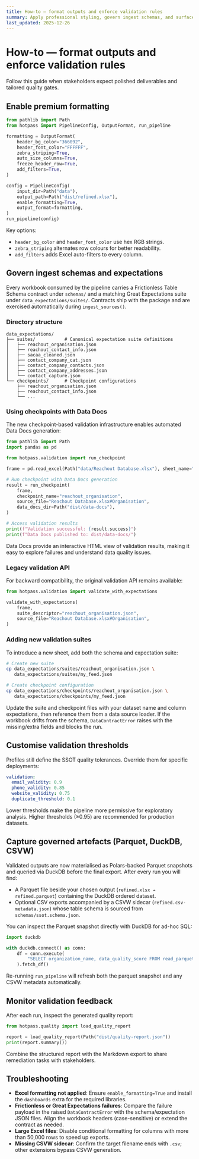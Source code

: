 ```yaml
---
title: How-to — format outputs and enforce validation rules
summary: Apply professional styling, govern ingest schemas, and surface parquet/CSVW artefacts for downstream tooling.
last_updated: 2025-12-26
---
```


# How-to — format outputs and enforce validation rules

Follow this guide when stakeholders expect polished deliverables and tailored quality gates.

## Enable premium formatting

```python
from pathlib import Path
from hotpass import PipelineConfig, OutputFormat, run_pipeline

formatting = OutputFormat(
    header_bg_color="366092",
    header_font_color="FFFFFF",
    zebra_striping=True,
    auto_size_columns=True,
    freeze_header_row=True,
    add_filters=True,
)

config = PipelineConfig(
    input_dir=Path("data"),
    output_path=Path("dist/refined.xlsx"),
    enable_formatting=True,
    output_format=formatting,
)
run_pipeline(config)
```

Key options:

- `header_bg_color` and `header_font_color` use hex RGB strings.
- `zebra_striping` alternates row colours for better readability.
- `add_filters` adds Excel auto-filters to every column.

## Govern ingest schemas and expectations

Every workbook consumed by the pipeline carries a Frictionless Table Schema contract under `schemas/` and a matching Great Expectations suite under `data_expectations/suites/`. Contracts ship with the package and are exercised automatically during `ingest_sources()`.

### Directory structure

```
data_expectations/
├── suites/           # Canonical expectation suite definitions
│   ├── reachout_organisation.json
│   ├── reachout_contact_info.json
│   ├── sacaa_cleaned.json
│   ├── contact_company_cat.json
│   ├── contact_company_contacts.json
│   ├── contact_company_addresses.json
│   └── contact_capture.json
└── checkpoints/      # Checkpoint configurations
    ├── reachout_organisation.json
    ├── reachout_contact_info.json
    └── ...
```

### Using checkpoints with Data Docs

The new checkpoint-based validation infrastructure enables automated Data Docs generation:

```python
from pathlib import Path
import pandas as pd

from hotpass.validation import run_checkpoint

frame = pd.read_excel(Path("data/Reachout Database.xlsx"), sheet_name="Organisation")

# Run checkpoint with Data Docs generation
result = run_checkpoint(
    frame,
    checkpoint_name="reachout_organisation",
    source_file="Reachout Database.xlsx#Organisation",
    data_docs_dir=Path("dist/data-docs"),
)

# Access validation results
print(f"Validation successful: {result.success}")
print(f"Data Docs published to: dist/data-docs/")
```

Data Docs provide an interactive HTML view of validation results, making it easy to explore failures and understand data quality issues.

### Legacy validation API

For backward compatibility, the original validation API remains available:

```python
from hotpass.validation import validate_with_expectations

validate_with_expectations(
    frame,
    suite_descriptor="reachout_organisation.json",
    source_file="Reachout Database.xlsx#Organisation",
)
```

### Adding new validation suites

To introduce a new sheet, add both the schema and expectation suite:

```bash
# Create new suite
cp data_expectations/suites/reachout_organisation.json \
   data_expectations/suites/my_feed.json

# Create checkpoint configuration
cp data_expectations/checkpoints/reachout_organisation.json \
   data_expectations/checkpoints/my_feed.json
```

Update the suite and checkpoint files with your dataset name and column expectations, then reference them from a data source loader. If the workbook drifts from the schema, `DataContractError` raises with the missing/extra fields and blocks the run.

## Customise validation thresholds

Profiles still define the SSOT quality tolerances. Override them for specific deployments:

```yaml
validation:
  email_validity: 0.9
  phone_validity: 0.85
  website_validity: 0.75
  duplicate_threshold: 0.1
```

Lower thresholds make the pipeline more permissive for exploratory analysis. Higher thresholds (≥0.95) are recommended for production datasets.

## Capture governed artefacts (Parquet, DuckDB, CSVW)

Validated outputs are now materialised as Polars-backed Parquet snapshots and queried via DuckDB before the final export. After every run you will find:

- A Parquet file beside your chosen output (`refined.xlsx → refined.parquet`) containing the DuckDB ordered dataset.
- Optional CSV exports accompanied by a CSVW sidecar (`refined.csv-metadata.json`) whose table schema is sourced from `schemas/ssot.schema.json`.

You can inspect the Parquet snapshot directly with DuckDB for ad-hoc SQL:

```python
import duckdb

with duckdb.connect() as conn:
    df = conn.execute(
        "SELECT organization_name, data_quality_score FROM read_parquet('dist/refined.parquet') ORDER BY data_quality_score DESC"
    ).fetch_df()
```

Re-running `run_pipeline` will refresh both the parquet snapshot and any CSVW metadata automatically.

## Monitor validation feedback

After each run, inspect the generated quality report:

```python
from hotpass.quality import load_quality_report

report = load_quality_report(Path("dist/quality-report.json"))
print(report.summary())
```

Combine the structured report with the Markdown export to share remediation tasks with stakeholders.

## Troubleshooting

- **Excel formatting not applied**: Ensure `enable_formatting=True` and install the `dashboards` extra for the required libraries.
- **Frictionless or Great Expectations failures**: Compare the failure payload in the raised `DataContractError` with the schema/expectation JSON files. Align the workbook headers (case-sensitive) or extend the contract as needed.
- **Large Excel files**: Disable conditional formatting for columns with more than 50,000 rows to speed up exports.
- **Missing CSVW sidecar**: Confirm the target filename ends with `.csv`; other extensions bypass CSVW generation.
